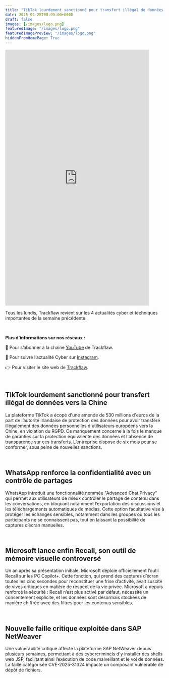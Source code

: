 ```yaml
---
title: "TikTok lourdement sanctionné pour transfert illégal de données vers la Chine - Les4ActusCyber : semaine du 28 avril"
date: 2025-04-28T08:00:00+0000
draft: false
images: [/images/logo.png]
featuredImage: "/images/logo.png"
featuredImagePreview: "/images/logo.png"
hiddenFromHomePage: True
---
```

    
<div class="flex-container">
   <div class="flex-items">
   <iframe width="456" height="811" src="https://www.youtube.com/embed/b37lmX9iDf0" 
   title="TikTok lourdement sanctionné pour transfert illégal de données vers la Chine - #Les4ActusCyber : semaine du 28 avril" frameborder="0" allow="accelerometer; autoplay; clipboard-write; 
   encrypted-media; gyroscope; picture-in-picture; web-share" allowfullscreen></iframe>
   </div>

   <div class="flex-items">
      <p>Tous les lundis, Trackflaw revient sur les 4 actualités cyber et techniques importantes de la semaine précédente.</p>
      <br>
      <p><strong>Plus d’informations sur nos réseaux :</strong></p>
      <p>🔴 Pour s’abonner à la chaine <a href="https://www.youtube.com/@trackflaw" target="_blank" rel="noopener noreffer ">YouTube</a> de Trackflaw.</p>
      <p>📸 Pour suivre l’actualité Cyber sur <a href="https://www.instagram.com/trackflaw/" target="_blank" rel="noopener noreffer ">Instagram</a>.</p>
      <p>👉 Pour visiter le site web de <a href="https://trackflaw.com" target="_blank" rel="noopener noreffer ">Trackflaw</a>.</p>
   </div>
</div>

    
<br>

## TikTok lourdement sanctionné pour transfert illégal de données vers la Chine


La plateforme TikTok a écopé d'une amende de 530 millions d'euros de la part de l’autorité irlandaise de protection des données pour avoir transféré illégalement des données personnelles d'utilisateurs européens vers la Chine, en violation du RGPD.
Ce manquement concerne à la fois le manque de garanties sur la protection équivalente des données et l'absence de transparence sur ces transferts. L’entreprise dispose de six mois pour se conformer, sous peine de nouvelles sanctions.


<br>

## WhatsApp renforce la confidentialité avec un contrôle de partages


WhatsApp introduit une fonctionnalité nommée "Advanced Chat Privacy" qui permet aux utilisateurs de mieux contrôler le partage de contenu dans les conversations, en bloquant notamment l’exportation des discussions et les téléchargements automatiques de médias.
Cette option facultative vise à protéger les échanges sensibles, notamment dans les groupes où tous les participants ne se connaissent pas, tout en laissant la possibilité de captures d’écran manuelles.


<br>

## Microsoft lance enfin Recall, son outil de mémoire visuelle controversé


Un an après sa présentation initiale, Microsoft déploie officiellement l’outil Recall sur les PC Copilot+. Cette fonction, qui prend des captures d’écran toutes les cinq secondes pour reconstituer une frise d’activité, avait suscité de vives critiques en matière de respect de la vie privée.
 Microsoft a depuis renforcé la sécurité : Recall n’est plus activé par défaut, nécessite un consentement explicite, et les données sont désormais stockées de manière chiffrée avec des filtres pour les contenus sensibles.


<br>

## Nouvelle faille critique exploitée dans SAP NetWeaver


Une vulnérabilité critique affecte la plateforme SAP NetWeaver depuis plusieurs semaines, permettant à des cybercriminels d'y installer des shells web JSP, facilitant ainsi l’exécution de code malveillant et le vol de données.
La faille catégorisée CVE-2025-31324 impacte un composant vulnérable de dépôt de fichiers.

